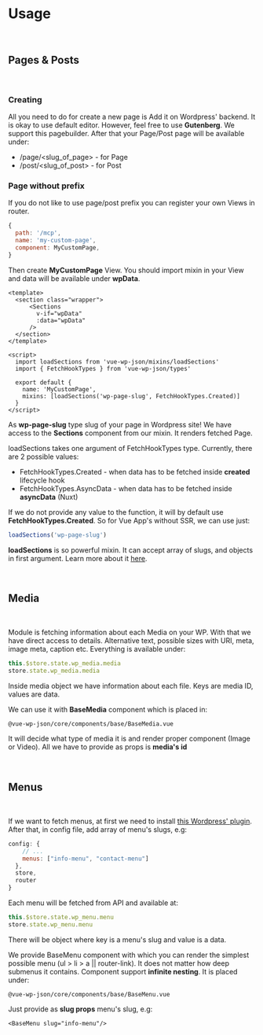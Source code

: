 # Usage

<br>

## Pages & Posts

<br>

### Creating
All you need to do for create a new page is Add it on Wordpress' backend. It is okay to use default editor. However, feel free to use **Gutenberg**. We support this pagebuilder. After that your Page/Post page will be available under: 
- /page/<slug_of_page> - for Page
- /post/<slug_of_post> - for Post

### Page without prefix
If you do not like to use page/post prefix you can register your own Views in router. 
```js
{
  path: '/mcp',
  name: 'my-custom-page',
  component: MyCustomPage,
}
```

Then create **MyCustomPage** View. You should import mixin in your View and data will be available under **wpData**.

```vue
<template>
  <section class="wrapper">
      <Sections
        v-if="wpData"
        :data="wpData"
      />
  </section>
</template>

<script>
  import loadSections from 'vue-wp-json/mixins/loadSections'
  import { FetchHookTypes } from 'vue-wp-json/types'

  export default {
    name: 'MyCustomPage',
    mixins: [loadSections('wp-page-slug', FetchHookTypes.Created)]
  }
</script>
```

As **wp-page-slug** type slug of your page in Wordpress site!
We have access to the **Sections** component from our mixin. It renders fetched Page. 

loadSections takes one argument of FetchHookTypes type. Currently, there are 2 possible values:
- FetchHookTypes.Created - when data has to be fetched inside __created__ lifecycle hook
- FetchHookTypes.AsyncData - when data has to be fetched inside __asyncData__ (Nuxt)

If we do not provide any value to the function, it will by default use __FetchHookTypes.Created__. So for Vue App's without SSR, we can use just:
```js
loadSections('wp-page-slug')
```

**loadSections** is so powerful mixin. It can accept array of slugs, and objects in first argument. Learn more about it [here](/api/loadSections/).

<br>

## Media

<br>

Module is fetching information about each Media on your WP. With that we have direct access to details. Alternative text, possible sizes with URI, meta, image meta, caption etc. Everything is available under:
```js
this.$store.state.wp_media.media
store.state.wp_media.media
```

Inside media object we have information about each file. Keys are media ID, values are data.

We can use it with **BaseMedia** component which is placed in:
```
@vue-wp-json/core/components/base/BaseMedia.vue
```
It will decide what type of media it is and render proper component (Image or Video). All we have to provide as props is **media's id**

<br>

## Menus

<br>

If we want to fetch menus, at first we need to install [this Wordpress' plugin](https://pl.wordpress.org/plugins/wp-rest-api-v2-menus/). After that, in config file, add array of menu's slugs, e.g:
```js
config: {
    // ...
    menus: ["info-menu", "contact-menu"]
  },
  store,
  router
}
```

Each menu will be fetched from API and available at:
```js
this.$store.state.wp_menu.menu
store.state.wp_menu.menu
```

There will be object where key is a menu's slug and value is a data. 

We provide BaseMenu component with which you can render the simplest possible menu (ul > li > a || router-link). It does not matter how deep submenus it contains. Component support __infinite nesting__. It is placed under:
```
@vue-wp-json/core/components/base/BaseMenu.vue
```

Just provide as __slug props__ menu's slug, e.g:
```vue
<BaseMenu slug="info-menu"/>
```

<br>

